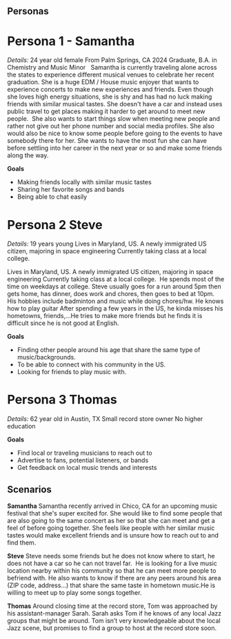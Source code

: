 ## Personas

# Persona 1 - Samantha
*Details:*
24 year old female
From Palm Springs, CA
2024 Graduate, B.A. in Chemistry and Music Minor
 
Samantha is currently traveling alone across the states to experience different musical venues to celebrate her recent graduation. She is a huge EDM / House music enjoyer that wants to experience concerts to make new experiences and friends. Even though she loves high energy situations, she is shy and has had no luck making friends with similar musical tastes. She doesn't have a car and instead uses public travel to get places making it harder to get around to meet new people. 
She also wants to start things slow when meeting new people and rather not give out her phone number and social media profiles. She also would also be nice to know some people before going to the events to have somebody there for her. She wants to have the most fun she can have before settling into her career in the next year or so and make some friends along the way.

**Goals**
- Making friends locally with similar music tastes
- Sharing her favorite songs and bands
- Being able to chat easily

# Persona 2 Steve
*Details:*
19 years young
Lives in Maryland, US.
A newly immigrated US citizen, majoring in space engineering
Currently taking class at a local college. 

Lives in Maryland, US.
A newly immigrated US citizen, majoring in space engineering
Currently taking class at a local college. 
He spends most of the time on weekdays at college.
Steve usually goes for a run around 5pm then gets home, has dinner, does work and chores, then goes to bed at 10pm.
His hobbies include badminton and music while doing chores/hw.
He knows how to play guitar
After spending a few years in the US, he kinda misses his hometowns, friends,...He tries to make more friends but he finds it is difficult since he is not good at English.

**Goals**
- Finding other people around his age that share the same type of music/backgrounds.
- To be able to connect with his community in the US.
- Looking for friends to play music with.

# Persona 3 Thomas
*Details:*
62 year old in Austin, TX
Small record store owner
No higher education 

**Goals**
- Find local or traveling musicians to reach out to
- Advertise to fans, potential listeners, or bands
- Get feedback on local music trends and interests

## Scenarios

**Samantha**
Samantha recently arrived in Chico, CA for an upcoming music festival that she's super excited for. She would like to find some people that are also going to the same concert as her so that she can meet and get a feel of before going together. She feels like people with her similar music tastes would make excellent friends and is unsure how to reach out to and find them.

**Steve**
Steve needs some friends but he does not know where to start, he does not have a car so he can not travel far. 
He is looking for a live music location nearby within his community so that he can meet more people to befriend with.
He also wants to know if there are any peers around his area (ZIP code, address…) that share the same taste in hometown music.He is willing to meet up to play some songs together.

**Thomas**
Around closing time at the record store, Tom was approached by his assistant-manager Sarah. Sarah asks Tom if he knows of any local Jazz groups that might be around. Tom isn’t very knowledgeable about the local Jazz scene, but promises to find a group to host at the record store soon.

